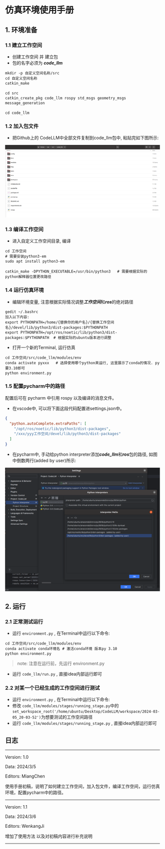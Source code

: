 # 仿真环境使用手册

## 1. 环境准备

### 1.1 建立工作空间

- 创建工作空间 并 建立包
- 包的名字必须为 ***code_llm***

```cd
mkdir -p 自定义空间名称/src
cd 自定义空间名称
catkin_make

cd src
catkin_create_pkg code_llm rospy std_msgs geometry_msgs message_generation  

cd code_llm
```

### 1.2 加入包文件

- 把Github上的 CodeLLM中全部文件复制到code_llm包中, 粘贴完如下图所示:

<img src="assets/files.png" alt="codellm" style="zoom:67%;" />

### 1.3 编译工作空间

- 进入自定义工作空间目录, 编译

```
cd 工作空间
# 需要安装python3-em
sudo apt install python3-em

catkin_make -DPYTHON_EXECUTABLE=/usr/bin/python3   # 需要根据实际的python解释器位置更改路径
```

### 1.4 运行仿真环境

- 编辑环境变量, 注意根据实际情况调整***工作空间***和***ros***的绝对路径

```
gedit ~/.bashrc
加入以下内容: 
export PYTHONPATH=/home/{替换你的用户名}/{替换工作空间名}/devel/lib/python3/dist-packages:$PYTHONPATH
export PYTHONPATH=/opt/ros/noetic/lib/python3/dist-packages:$PYTHONPATH  # 根据实际的ubuntu版本进行调整
```

- 打开一个新的Terminal, 运行仿真

```
cd 工作空间/src/code_llm/modules/env
conda activate pyxxx   # 选择使用哪个python来运行, 这里展示了conda的情况. py要3.10即可
python environment.py
```

### 1.5 配置pycharm中的路径

配置后可在 pycharm 中引用 rospy 以及编译的消息文件。

- 在vscode中, 可以将下面这段代码配置进settings.json中。

```json
{
  "python.autoComplete.extraPaths": [
    "/opt/ros/noetic/lib/python3/dist-packages",
    "/xxx/yyy工作空间/devel/lib/python3/dist-packages"
  ]
}
```

- 在pycharm中, 手动给python interpreter添加***code_llm***和***ros***包的路径, 如图中倒数两行(added by user)所示:

<img src="assets/path.png" alt="path" style="zoom:67%;" />

## 2. 运行

### 2.1 正常测试运行

- 运行 `environment.py` , 在Terminal中运行以下命令:

```
cd 工作空间/src/code_llm/modules/env
conda activate conda环境名 # 激活conda环境 版本py 3.10
python environment.py
```
> note: 注意在运行前，先运行 environment.py

- 运行 `code_llm/run.py` , 直接idea内部运行即可

### 2.2 对某一个已经生成的工作空间进行测试

- 运行 `environment.py` , 在Terminal中运行以下命令:
- 修改 `code_llm/modules/stages/running_stage.py`中的 
`set_workspace_root('/home/ubuntu/Desktop/CodeLLM/workspace/2024-03-05_20-03-52')`为想要测试的工作空间路径
- 运行 `code_llm/modules/stages/running_stage.py` , 直接idea内部运行即可


## 日志

---

Version: 1.0

Data: 2024/3/5

Editors: MiangChen

使用手册初稿，说明了如何建立工作空间，加入包文件，编译工作空间，运行仿真环境，配置pycharm中的路径。

---

Version: 1.1

Data: 2024/3/6

Editors: WenkangJi

增加了使用方法 以及对初稿内容进行补充说明

---
